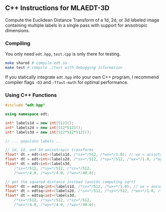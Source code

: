 ## C++ Instructions for MLAEDT-3D

Compute the Euclidean Distance Transform of a 1d, 2d, or 3d labeled image containing multiple labels in a single pass with support for anisotropic dimensions.

### Compiling

You only need `edt.hpp`, `test.cpp` is only there for testing.

```bash
make shared # compile edt.so
make test # compile ./test with debugging information
```

If you statically integrate `edt.hpp` into your own C++ program, I recommend compiler flags `-O3` and `-ffast-math` for optimal performance.

### Using C++ Functions

```cpp
#include "edt.hpp"

using namespace edt;

int* labels1d = new int[512]();
int* labels2d = new int[512*512]();
int* labels3d = new int[512*512*512]();

// ... populate labels ...

// 1d, 2d, and 3d anisotropic transforms 
float* dt = edt<int>(labels1d, /*sx=*/512, /*wx=*/1.0); // wx = anisotropy in x direction
float* dt = edt<int>(labels2d, /*sx=*/512, /*sy=*/512, /*wx=*/1.0, /*wy=*/1.0); 
float* dt = edt<int>(labels3d, 
	/*sx=*/512, /*sy=*/512, /*sz=*/512,
	/*wx=*/4.0, /*wy=*/4.0, /*wz=*/40.0); 

// get the squared distance instead (avoids computing sqrt)
float* dt = edtsq<int>(labels1d, /*sx=*/512, /*wx=*/1.0); // wx = anisotropy in x direction
float* dt = edtsq<int>(labels2d, /*sx=*/512, /*sy=*/512, /*wx=*/1.0, /*wy=*/1.0); 
float* dt = edtsq<int>(labels3d, 
	/*sx=*/512, /*sy=*/512, /*sz=*/512,
	/*wx=*/4.0, /*wy=*/4.0, /*wz=*/40.0); 
```